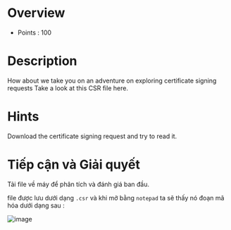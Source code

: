 # Overview #
* Points : 100

# Description #
How about we take you on an adventure on exploring certificate signing requests
Take a look at this CSR file here.

# Hints #
Download the certificate signing request and try to read it.

# Tiếp cận và Giải quyết #
Tải file về máy để phân tích và đánh giá ban đầu.

file được lưu dưới dạng `.csr` và khi mở bằng `notepad` ta sẽ thấy nó đoạn mã hóa dưới dạng sau :

![image](https://user-images.githubusercontent.com/126185640/229822086-d85b59a2-3bd1-4e10-b1cb-dcb5fa8c389d.png)


